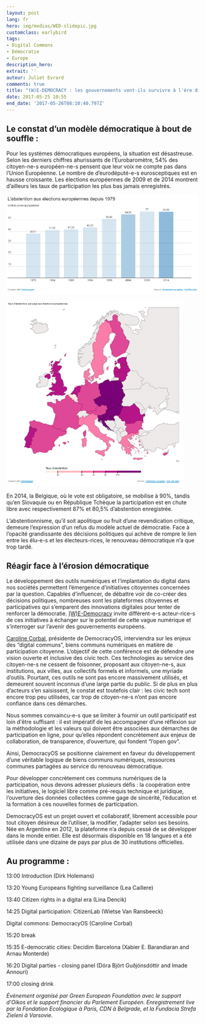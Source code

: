 ```yaml
---
layout: post
lang: fr
hero: img/medias/WED-slidepic.jpg
customclass: earlybird
tags:
- Digital Commons
- Démocratie
- Europe
description_hero:
extrait: ''
auteur: Juliet Evrard
comments: true
title: "(W)E-DEMOCRACY : les gouvernements vont-ils survivre à l'ère digitale ?"
date: 2017-05-25 10:55
end_date: '2017-05-26T08:10:40.797Z'
---
```



## Le constat d’un modèle démocratique à bout de souffle :

Pour les systèmes démocratiques européens, la situation est désastreuse. Selon les derniers chiffres ahurissants de l’Eurobaromètre, 54% des citoyen-ne-s européen-ne-s pensent que leur voix ne compte pas dans l’Union Européenne. Le nombre de d’eurodéputé-e-s eurosceptiques est en hausse croissante. Les élections européennes de 2009 et de 2014 montrent d’ailleurs les taux de participation les plus bas jamais enregistrés.

![](/img/medias/abtention%20ElectEU%20by%20EU.PNG)

![](/img/medias/Barometter.png)

En 2014, la Belgique, où le vote est obligatoire, se mobilise à 90%, tandis qu’en Slovaquie ou en République Tchèque la participation est en chute libre avec respectivement 87% et 80,5% d’abstention enregistrée.

L’abstentionnisme, qu’il soit apolitique ou fruit d’une revendication critique, demeure l’expression d’un refus du modèle actuel de démocratie. Face à l’opacité grandissante des décisions politiques qui achève de rompre le lien entre les élu-e-s et les électeurs-rices, le renouveau démocratique n’a que trop tardé.

## Réagir face à l’érosion démocratique

Le développement des outils numériques et l’implantation du digital dans nos sociétés permettent l’émergence d’initiatives citoyennes concernées par la question. Capables d’influencer, de débattre voir de co-créer des décisions politiques, nombreuses sont les plateformes citoyennes et participatives qui s’emparent des innovations digitales pour tenter de renforcer la démocratie. [(W)E-Democracy](http://www.oikos.be/denktank/evenementen-denktank/77-workshop-w-e-democracy) invite différent-e-s acteur-rice-s de ces initiatives à échanger sur le potentiel de cette vague numérique et s’interroger sur l’avenir des gouvernements européens.

[Caroline Corbal](https://twitter.com/CaroCorbal), présidente de DemocracyOS, interviendra sur les enjeux des “digital communs”, biens communs numériques en matière de participation citoyenne. L’objectif de cette conférence est de défendre une vision ouverte et inclusive des civic tech. Ces technologies au service des citoyen-ne-s ne cessent de foisonner, proposant aux citoyen-ne-s, aux institutions, aux villes, aux collectifs formels et informels, une myriade d’outils. Pourtant, ces outils ne sont pas encore massivement utilisés, et demeurent souvent inconnus d’une large partie du public. Si de plus en plus d’acteurs s’en saisissent, le constat est toutefois clair : les civic tech sont encore trop peu utilisées, car trop de citoyen-ne-s n’ont pas encore confiance dans ces démarches.

Nous sommes convaincu-e-s que se limiter à fournir un outil participatif est loin d'être suffisant : il est impératif de les accompagner d’une réflexion sur la méthodologie et les valeurs qui doivent être associées aux démarches de participation en ligne, pour qu’elles répondent concrètement aux enjeux de collaboration, de transparence, d’ouverture, qui fondent “l’open gov”.

Ainsi, DemocracyOS se positionne clairement en faveur du développement d’une véritable logique de biens communs numériques, ressources communes partagées au service du renouveau démocratique.

Pour développer concrètement ces communs numériques de la participation, nous devons adresser plusieurs défis : la coopération entre les initiatives, le logiciel libre comme pré-requis technique et juridique, l’ouverture des données collectées comme gage de sincérité, l’éducation et la formation à ces nouvelles formes de participation.

DemocracyOS est un projet ouvert et collaboratif, librement accessible pour tout citoyen désireux de l’utiliser, la modifier, l’adapter selon ses besoins. Née en Argentine en 2012, la plateforme n’a depuis cessé de se développer dans le monde entier. Elle est désormais disponible en 18 langues et a été utilisée dans une dizaine de pays par plus de 30 institutions officielles.

## Au programme :

13:00 Introduction (Dirk Holemans)

13:20 Young Europeans fighting surveillance (Lea Caillere)

13:40 Citizen rights in a digital era (Lina Dencik)

14:25  Digital participation: CitizenLab (Wietse Van Ransbeeck)

Digital commons: DemocracyOS (Caroline Corbal)

15:20 break

15:35 E-democratic cities: Decidim Barcelona (Xabier E. Barandiaran and Arnau Monterde)

16:20 Digital parties - closing panel (Dóra Björt Guðjónsdóttir and Imade Annouri)

17:00 closing drink

*Événement organisé par Green European Foundation avec le support d'Oikos et le support financier du Parlement Européen. Enregistrement live par la Fondation Ecologique à Paris, CDN à Belgrade, et la Fundacia Strefa Zieleni à Varsovie.*
